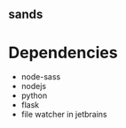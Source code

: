 sands
------------------

# Dependencies
+ node-sass
+ nodejs
+ python
+ flask
+ file watcher in jetbrains